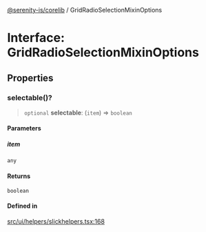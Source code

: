 [@serenity-is/corelib](../README.md) / GridRadioSelectionMixinOptions

# Interface: GridRadioSelectionMixinOptions

## Properties

### selectable()?

> `optional` **selectable**: (`item`) => `boolean`

#### Parameters

##### item

`any`

#### Returns

`boolean`

#### Defined in

[src/ui/helpers/slickhelpers.tsx:168](https://github.com/serenity-is/serenity/blob/master/packages/corelib/src/ui/helpers/slickhelpers.tsx#L168)
